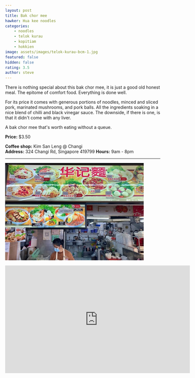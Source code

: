 ```yaml
---
layout: post
title: Bak chor mee
hawker: Hua kee noodles
categories: 
    - noodles
    - telok kurau
    - kopitiam
    - hokkien
image: assets/images/telok-kurau-bcm-1.jpg
featured: false
hidden: false
rating: 3.5
author: steve
---
```

There is nothing special about this bak chor mee, it is just a good old honest meal. The epitome of comfort food. Everything is done well.

For its price it comes with generous portions of noodles, minced and sliced pork, marinated mushrooms, and pork balls. All the ingredients soaking in a nice blend of chilli and black vinegar sauce. The downside, if there is one, is that it didn't come with any liver.

A bak chor mee that's worth eating without a queue.

**Price:** $3.50  

**Coffee shop:** Kim San Leng @ Changi  
**Address:** 324 Changi Rd, Singapore 419799 
**Hours:** 9am - 8pm  

***  

![Hua kee noodles](/assets/images/telok-kurau-bcm-2.jpg "Hua kee noodles")

<iframe src="https://www.google.com/maps/embed?pb=!1m18!1m12!1m3!1d31910.103028074496!2d103.8906599395508!3d1.3179162000000193!2m3!1f0!2f0!3f0!3m2!1i1024!2i768!4f13.1!3m3!1m2!1s0x31da1805d982eac7%3A0xc2632931f242281f!2sKim%20San%20Leng%20%40%20Changi%20Road!5e0!3m2!1sen!2ssg!4v1641543188900!5m2!1sen!2ssg" width="600" height="350" style="border:0;" allowfullscreen="" loading="lazy"></iframe>
